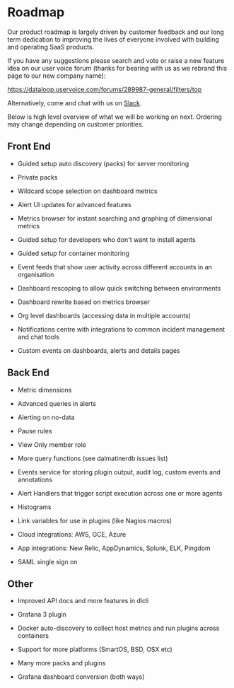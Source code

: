 # Roadmap

Our product roadmap is largely driven by customer feedback and our long term dedication to improving the lives of everyone involved with building and operating SaaS products.

If you have any suggestions please search and vote or raise a new feature idea on our user voice forum (thanks for bearing with us as we rebrand this page to our new company name):

<https://dataloop.uservoice.com/forums/289987-general/filters/top>

Alternatively, come and chat with us on [Slack](https://slack.dataloop.io).

Below is high level overview of what we will be working on next. Ordering may change depending on customer priorities.

 

## Front End

- Guided setup auto discovery (packs) for server monitoring

- Private packs

- Wildcard scope selection on dashboard metrics

- Alert UI updates for advanced features

- Metrics browser for instant searching and graphing of dimensional metrics

- Guided setup for developers who don't want to install agents

- Guided setup for container monitoring

- Event feeds that show user activity across different accounts in an organisation

- Dashboard rescoping to allow quick switching between environments

- Dashboard rewrite based on metrics browser

- Org level dashboards (accessing data in multiple accounts)

- Notifications centre with integrations to common incident management and chat tools

- Custom events on dashboards, alerts and details pages

 

## Back End

- Metric dimensions

- Advanced queries in alerts

- Alerting on no-data

- Pause rules

- View Only member role

- More query functions (see dalmatinerdb issues list)

- Events service for storing plugin output, audit log, custom events and annotations

- Alert Handlers that trigger script execution across one or more agents

- Histograms

- Link variables for use in plugins (like Nagios macros)

- Cloud integrations: AWS, GCE, Azure

- App integrations: New Relic, AppDynamics, Splunk, ELK, Pingdom

- SAML single sign on

 

## Other

- Improved API docs and more features in dlcli

- Grafana 3 plugin

- Docker auto-discovery to collect host metrics and run plugins across containers

- Support for more platforms (SmartOS, BSD, OSX etc)

- Many more packs and plugins

- Grafana dashboard conversion (both ways)
